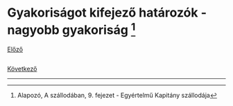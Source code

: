 # Gyakoriságot kifejező határozók - nagyobb gyakoriság [^1]

[Előző]()

![]()



[Következő]()

---
[^1]: Alapozó, A szállodában, 9. fejezet - Egyértelmű Kapitány szállodája